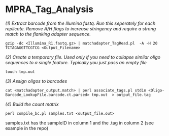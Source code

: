 # MPRA_Tag_Analysis



*(1) Extract barcode from the Illumina fastq. Run this seperately for each replicate. Remove A/H flags to increase stringency and require a strong match to the flanking adapter sequence.*

`gzip -dc <Illumina_R1.fastq.gz> | matchadapter_TagRead.pl  -A -H 20 TCTAGAGGTTCGTCG <Output_Filename>`



*(2) Create a temporary file. Used only if you need to collapse similar oligo sequences to a single feature. Typically you just pass an empty file*

`touch tmp.out`


*(3) Assign oligos to barcodes*

`cat <matchadapter_output.match> | perl associate_tags.pl stdin <Oligo-Barcode_LookupFile.barcode.ct.parsed> tmp.out  > output_file.tag`


*(4) Build the count matrix*

`perl compile_bc.pl samples.txt <output_file.out>`

samples.txt has the sampleID in column 1 and the .tag in column 2 (see example in the repo)
